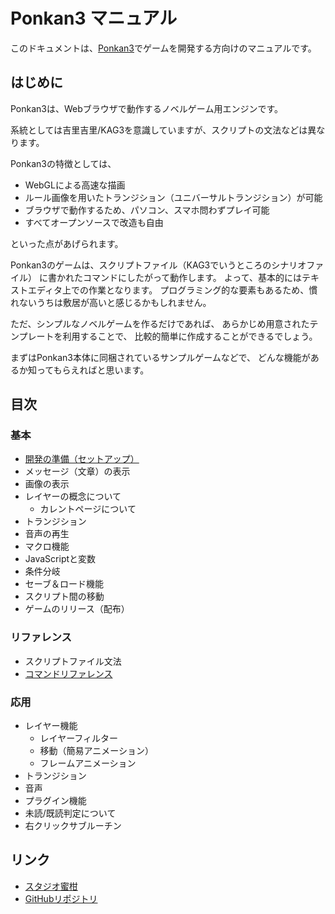 # Ponkan3 マニュアル

このドキュメントは、[Ponkan3](https://github.com/okayumoka/ponkan3)でゲームを開発する方向けのマニュアルです。

## はじめに

Ponkan3は、Webブラウザで動作するノベルゲーム用エンジンです。

系統としては吉里吉里/KAG3を意識していますが、スクリプトの文法などは異なります。

Ponkan3の特徴としては、

- WebGLによる高速な描画
- ルール画像を用いたトランジション（ユニバーサルトランジション）が可能
- ブラウザで動作するため、パソコン、スマホ問わずプレイ可能
- すべてオープンソースで改造も自由

といった点があげられます。

Ponkan3のゲームは、スクリプトファイル（KAG3でいうところのシナリオファイル）
に書かれたコマンドにしたがって動作します。
よって、基本的にはテキストエディタ上での作業となります。
プログラミング的な要素もあるため、慣れないうちは敷居が高いと感じるかもしれません。

ただ、シンプルなノベルゲームを作るだけであれば、
あらかじめ用意されたテンプレートを利用することで、
比較的簡単に作成することができるでしょう。

まずはPonkan3本体に同梱されているサンプルゲームなどで、
どんな機能があるか知ってもらえればと思います。

## 目次

### 基本

- [開発の準備（セットアップ）](basic/setup.md)
- メッセージ（文章）の表示
- 画像の表示
- レイヤーの概念について
    - カレントページについて
- トランジション
- 音声の再生
- マクロ機能
- JavaScriptと変数
- 条件分岐
- セーブ＆ロード機能
- スクリプト間の移動
- ゲームのリリース（配布）

### リファレンス

- スクリプトファイル文法
- [コマンドリファレンス](command_ref.md)

### 応用

- レイヤー機能
    - レイヤーフィルター
    - 移動（簡易アニメーション）
    - フレームアニメーション
- トランジション
- 音声
- プラグイン機能
- 未読/既読判定について
- 右クリックサブルーチン

## リンク

- [スタジオ蜜柑](https://studiomikan.net/)
- [GitHubリポジトリ](https://github.com/okayumoka/ponkan3)
